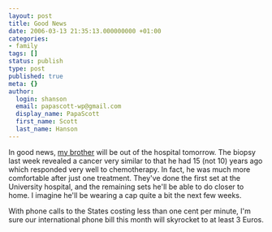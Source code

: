 ```yaml
---
layout: post
title: Good News
date: 2006-03-13 21:35:13.000000000 +01:00
categories:
- family
tags: []
status: publish
type: post
published: true
meta: {}
author:
  login: shanson
  email: papascott-wp@gmail.com
  display_name: PapaScott
  first_name: Scott
  last_name: Hanson
---
```

<p>In good news, <a href="http://www.papascott.de/archives/2006/03/05/life-sucks/">my brother</a> will be out of the hospital tomorrow. The biopsy last week revealed a cancer very similar to that he had 15 (not 10) years ago which responded very well to chemotherapy. In fact, he was much more comfortable after just one treatment. They've done the first set at the University hospital, and the remaining sets he'll be able to do closer to home. I imagine he'll be wearing a cap quite a bit the next few weeks.</p>
<p>With phone calls to the States costing less than one cent per minute, I'm sure our international phone bill this month will skyrocket to at least 3 Euros. </p>
